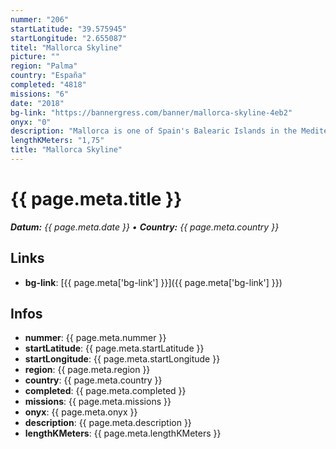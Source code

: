 ```yaml
---
nummer: "206"
startLatitude: "39.575945"
startLongitude: "2.655087"
titel: "Mallorca Skyline"
picture: ""
region: "Palma"
country: "España"
completed: "4818"
missions: "6"
date: "2018"
bg-link: "https://bannergress.com/banner/mallorca-skyline-4eb2"
onyx: "0"
description: "Mallorca is one of Spain's Balearic Islands in the Mediterranean. It's known for beach resorts, sheltered coves, limestone mountains and Roman and Moorish remains. Capital Palma has nightlife."
lengthKMeters: "1,75"
title: "Mallorca Skyline"
---
```


# {{ page.meta.title }}
_**Datum:** {{ page.meta.date }} • **Country:** {{ page.meta.country }}_

## Links
- **bg-link**: [{{ page.meta['bg-link'] }}]({{ page.meta['bg-link'] }})

## Infos
- **nummer**: {{ page.meta.nummer }}
- **startLatitude**: {{ page.meta.startLatitude }}
- **startLongitude**: {{ page.meta.startLongitude }}
- **region**: {{ page.meta.region }}
- **country**: {{ page.meta.country }}
- **completed**: {{ page.meta.completed }}
- **missions**: {{ page.meta.missions }}
- **onyx**: {{ page.meta.onyx }}
- **description**: {{ page.meta.description }}
- **lengthKMeters**: {{ page.meta.lengthKMeters }}

